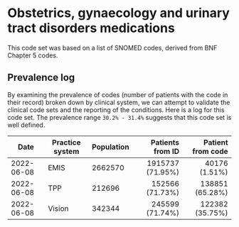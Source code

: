 # Obstetrics, gynaecology and urinary tract disorders medications

This code set was based on a list of SNOMED codes, derived from BNF Chapter 5 codes.

## Prevalence log

By examining the prevalence of codes (number of patients with the code in their record) broken down by clinical system, we can attempt to validate the clinical code sets and the reporting of the conditions. Here is a log for this code set. The prevalence range `30.2% - 31.4%` suggests that this code set is well defined.

| Date       | Practice system | Population | Patients from ID | Patient from code |
| ---------- | --------------- | ---------- | ---------------: | ----------------: |
| 2022-06-08 | EMIS            | 2662570    | 1915737 (71.95%) |     40176 (1.51%) |
| 2022-06-08 | TPP             |  212696    |  152566 (71.73%) |   138851 (65.28%) |
| 2022-06-08 | Vision          |  342344    |  245599 (71.74%) |   122382 (35.75%) |
